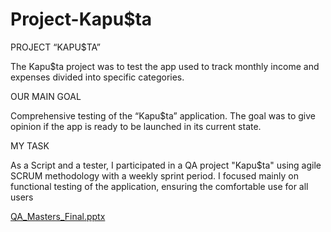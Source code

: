 # Project-Kapu$ta

PROJECT “KAPU$TA”

The Kapu$ta project was to test the app used to track monthly income and expenses divided into specific categories. 

OUR MAIN GOAL

Comprehensive testing of
the “Kapu$ta” application. The goal was to give opinion if the app is ready to be launched in its current state. 

MY TASK

As a Script and a tester, I participated in a QA project
"Kapu$ta" using agile SCRUM methodology with a weekly
sprint period. 
I focused mainly on functional testing of the application,
ensuring the comfortable use for all users

[QA_Masters_Final.pptx](https://github.com/basiaz79/Project-KapuSta/files/14951121/QA_Masters_Final.pptx)













